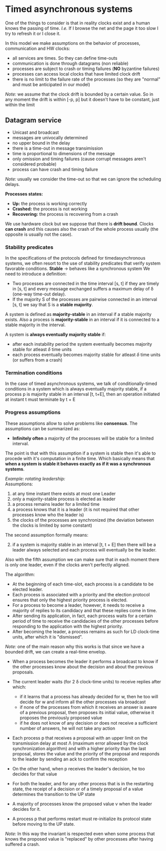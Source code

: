 # Timed asynchronous systems

One of the things to consider is that in reality clocks exist and a human knows the passing of time. *I.e.* If I browse the net and the page it too slow I try to refresh it or I close it.

In this model we make assumptions on the behavior of processes, communication and HW clocks:

- all services are times. So they can define time-outs
- communication is done through datagrams (non reliable)
- processes are subject to crash or timing failures (**NO** byzantine failures)
- processes can access local clocks that have limited clock drift
- there is no limit to the failure rate of the processes (so they are "normal" and must be anticipated in our model)

*Note:* we assume that the clock drift is bounded by a certain value. So in any moment the drift is within [-p, p] but it doesn't have to be constant, just within the limit

## Datagram service

- Unicast and broadcast
- messages are univocally determined
- no upper bound in the delay
- there is a time-out in message transimission
- time is proportional to dimensions of the message
- only omission and timing failures (cause corrupt messages aren't considered probable)
- process can have crash and timing failure

*Note:* usually we consider the time-out so that we can ignore the scheduling delays.

**Processes states:**

- **Up:** the process is working correctly
- **Crashed:** the process is not working
- **Recovering:** the process is recovering from a crash

We use hardware clock but we suppose that there is **drift bound**. Clocks **can crash** and this causes also the crash of the whole process usually (the opposite is usually not the case).

### Stability predicates

In the specifications of the protocols defined for timedasynchronous systems, we often resort to the use of stability predicates that verify system favorable conditions.
**Stable** -> behaves like a synchronous system
We need to introduce a definition:

- Two processes are connected in the time interval [s, t] if they are timely in [s, t] and every message exchanged suffers a maximum delay of δ (one-way time-out delay).
- If the majority S of the processes are pairwise connected in an interval [s, t] we say that S is a **stable majority**.

A system is defined as **majority-stable** in an interval if a stable majority exists. Also a process is **majority-stable** in an interval if it is connected to a stable majority in the interval.

A system is **always eventually majority stable** if:

- after each instability period the system eventually becomes majority stable for atleast $\delta$ time units
- each process eventually becomes majority stable for atleast $\delta$ time units (or suffers from a crash)

### Termination conditions

In the case of timed asynchronous systems, we talk of conditionally-timed conditions in a system which is always eventually majority stable, if a process p is majority stable in an interval [t, t+E], then an operation initiated at instant t must terminate by t + E

### Progress assumptions

These assumptions allow to solve problems like **consensus**. The assumptions can be summarized as:

- **Infinitely often** a majority of the processes will be stable for a limited interval.

The point is that with this assumption if a system is stable then it's able to procede with it's computation in a finite time. Which basically means that **when a system is stable it behaves exactly as if it was a synchronous systems**.

*Example: rotating leadership:*  
Assumptions:

1. at any time instant there exists at most one Leader
2. only a majority-stable process is elected as leader
3. a process remains leader for a limited time
4. a process knows that it is a leader (it is not required that other
processes know who the leader is)
5. the clocks of the processes are synchronized (the deviation
between the clocks is limited by some constant)

The second assumption formally means:

2. if a system is majority stable in an interval [t, t + E] then there will be a leader always selected and each process will eventually be the leader.

Also with the fifth assumption we can make sure that in each moment there is only one leader, even if the clocks aren't perfectly aligned.

The algorithm:

- At the beginning of each time-slot, each process is a candidate to be elected leader.
- Each process is associated with a priority and the election protocol ensures that only the highest priority process is elected.
- For a process to become a leader, however, it needs to receive a majority of replies to its candidacy and that these replies come in time.
- After sending its application, in fact, each process waits for a certain period of time to receive the candidacies of the other processes before responding to the application with the highest priority.
- After becoming the leader, a process remains as such for LD clock-time units, after which it is "dismissed".

*Note:* one of the main reason why this works is that since we have a bounded drift, we can create a real-time envelop.

- When a process becomes the leader it performs a broadcast to know if the other processes know about the decision and about the previous proposals.
- The current leader waits (for 2 δ clock-time units) to receive replies after which:
  - if it learns that a process has already decided for w, then he too will decide for w and inform all the other processes via broadcast
  - if none of the processes from which it receives an answer is aware of a previous proposal, then proposes its initial value, otherwise it proposes the previously proposed value
  - if he does not know of any decision or does not receive a sufficient number of answers, he will not take any action

- Each process p that receives a proposal with an upper limit on the transmission delay at most Λ (maximum error allowed by the clock synchronization algorithm) and with a higher priority than the last proposal, stores the value and the priority of the proposal and responds to the leader by sending an ack to confirm the reception
- On the other hand, when p receives the leader's decision, he too decides for that value
- For both the leader, and for any other process that is in the restarting state, the receipt of a decision or of a timely proposal of a value determines the transition to the UP state
- A majority of processes know the proposed value v when the leader decides
for it.
- A process p that performs restart must re-initialize its protocol state before moving to the UP state.

*Note:* In this way the invariant is respected even when some process that knows the proposed value is "replaced" by other processes after having suffered a crash.

